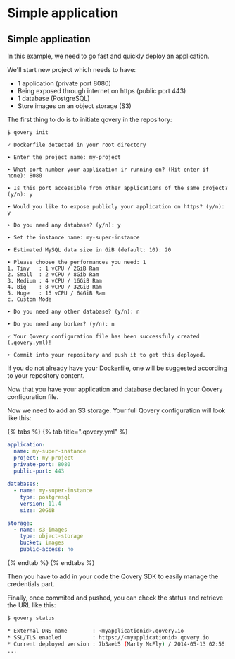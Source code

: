 # Simple application

## Simple application

In this example, we need to go fast and quickly deploy an application.

We'll start new project which needs to have:

* 1 application \(private port 8080\)
* Being exposed through internet on https \(public port 443\)
* 1 database \(PostgreSQL\)
* Store images on an object storage \(S3\)

The first thing to do is to initiate qovery in the repository:

```text
$ qovery init

✓ Dockerfile detected in your root directory

➤ Enter the project name: my-project

➤ What port number your application ir running on? (Hit enter if none): 8080

➤ Is this port accessible from other applications of the same project? (y/n): y

➤ Would you like to expose publicly your application on https? (y/n): y

➤ Do you need any database? (y/n): y

➤ Set the instance name: my-super-instance

➤ Estimated MySQL data size in GiB (default: 10): 20

➤ Please choose the performances you need: 1
1. Tiny   : 1 vCPU / 2GiB Ram
2. Small  : 2 vCPU / 8Gib Ram
3. Medium : 4 vCPU / 16GiB Ram
4. Big    : 8 vCPU / 32GiB Ram
5. Huge   : 16 vCPU / 64GiB Ram
c. Custom Mode

➤ Do you need any other database? (y/n): n

➤ Do you need any borker? (y/n): n

✓ Your Qovery configuration file has been successfuly created (.qovery.yml)!

➤ Commit into your repository and push it to get this deployed.
```

If you do not already have your Dockerfile, one will be suggested according to your repository content.

Now that you have your application and database declared in your Qovery configuration file. 

Now we need to add an S3 storage. Your full Qovery configuration will look like this:

{% tabs %}
{% tab title=".qovery.yml" %}
```yaml
application:
  name: my-super-instance
  project: my-project
  private-port: 8080
  public-port: 443
   
databases:
  - name: my-super-instance
    type: postgresql
    version: 11.4
    size: 20GiB

storage:
  - name: s3-images
    type: object-storage
    bucket: images
    public-access: no
```
{% endtab %}
{% endtabs %}

Then you have to add in your code the Qovery SDK to easily manage the credentials part.

Finally, once commited and pushed, you can check the status and retrieve the URL like this:

```bash
$ qovery status

* External DNS name        : <myapplicationid>.qovery.io
* SSL/TLS enabled          : https://<myapplicationid>.qovery.io
* Current deployed version : 7b3aeb5 (Marty McFly) / 2014-05-13 02:56
...
```

